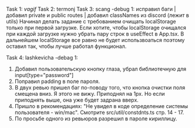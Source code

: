 Task 1: _vagif_
Task 2: termonj
Task 3: scang
-debug 1: исправил баги | добавил private и public routes | добавил classNames из discord (лежит в utils)
Начинал делать задание с требованием очищать localStorage только при первой загрузке. Если хотите, чтобы localStorage очищался при каждой загрузке нужно убрать пару строк в useEffect в App.tsx.
В дальнейшем localStorage все равно не будет использвоаться поэтому оставил так, чтобы лучше работал функционал.

Task 4: lashkevicha
-debag 1:

1. Добавил пользовательскую кнопку глаза, убрал библиотечную для input[type="password"]
2. Поправил padding в поле пароля.
3. В двух ревью пришел баг по-поводу того, что кнопка очистки поля смещена вниз. Я этого не вижу. Приподнял на 1px. Но если приподнять выше, она уже будет задрана вверх.
4. Пришло в рекомендациях: "Не увидел в коде определение системы пользователя - win/mac". Смотрите src/util/constdnts.ts стр. 14 - 17.
5. По просьбе одного из ревьюров разрешил в пароле кириллицу.

